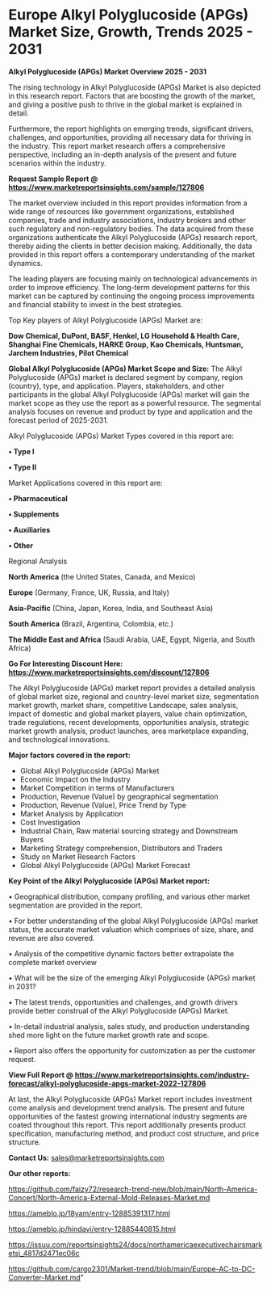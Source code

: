  # Europe Alkyl Polyglucoside (APGs) Market Size, Growth, Trends 2025 - 2031

<Strong> Alkyl Polyglucoside (APGs) Market Overview 2025 - 2031</strong>

The rising technology in Alkyl Polyglucoside (APGs) Market is also depicted in this research report. Factors that are boosting the growth of the market, and giving a positive push to thrive in the global market is explained in detail.

Furthermore, the report highlights on emerging trends, significant drivers, challenges, and opportunities, providing all necessary data for thriving in the industry. This report market research offers a comprehensive perspective, including an in-depth analysis of the present and future scenarios within the industry.

<strong>Request Sample Report @ <a href=https://www.marketreportsinsights.com/sample/127806>https://www.marketreportsinsights.com/sample/127806</a></strong>

The market overview included in this report provides information from a wide range of resources like government organizations, established companies, trade and industry associations, industry brokers and other such regulatory and non-regulatory bodies. The data acquired from these organizations authenticate the Alkyl Polyglucoside (APGs) research report, thereby aiding the clients in better decision making. Additionally, the data provided in this report offers a contemporary understanding of the market dynamics.

The leading players are focusing mainly on technological advancements in order to improve efficiency. The long-term development patterns for this market can be captured by continuing the ongoing process improvements and financial stability to invest in the best strategies.

Top Key players of Alkyl Polyglucoside (APGs) Market are:

<strong>Dow Chemical, DuPont, BASF, Henkel, LG Household & Health Care, Shanghai Fine Chemicals, HARKE Group, Kao Chemicals, Huntsman, Jarchem Industries, Pilot Chemical</strong>

<strong><b>Global Alkyl Polyglucoside (APGs) Market Scope and Size:</b></strong>
The Alkyl Polyglucoside (APGs) market is declared segment by company, region (country), type, and application. Players, stakeholders, and other participants in the global Alkyl Polyglucoside (APGs) market will gain the market scope as they use the report as a powerful resource. The segmental analysis focuses on revenue and product by type and application and the forecast period of 2025-2031.

Alkyl Polyglucoside (APGs) Market Types covered in this report are:

<strong>• Type I

• Type II</strong>

Market Applications covered in this report are:

<strong>• Pharmaceutical

• Supplements

• Auxiliaries

• Other</strong> 

Regional Analysis

<strong>North America</strong> (the United States, Canada, and Mexico)

<strong>Europe</strong> (Germany, France, UK, Russia, and Italy)

<strong>Asia-Pacific</strong> (China, Japan, Korea, India, and Southeast Asia)

<strong>South America</strong> (Brazil, Argentina, Colombia, etc.)

<strong>The Middle East and Africa</strong> (Saudi Arabia, UAE, Egypt, Nigeria, and South Africa)

<strong>Go For Interesting Discount Here: <a href=https://www.marketreportsinsights.com/discount/127806>https://www.marketreportsinsights.com/discount/127806</a></strong>

The Alkyl Polyglucoside (APGs) market report provides a detailed analysis of global market size, regional and country-level market size, segmentation market growth, market share, competitive Landscape, sales analysis, impact of domestic and global market players, value chain optimization, trade regulations, recent developments, opportunities analysis, strategic market growth analysis, product launches, area marketplace expanding, and technological innovations.

<strong><b>Major factors covered in the report:</b></strong>
<ul>
  <li>Global Alkyl Polyglucoside (APGs) Market </li>
  <li>Economic Impact on the Industry</li>
  <li>Market Competition in terms of Manufacturers</li>
  <li>Production, Revenue (Value) by geographical segmentation</li>
  <li>Production, Revenue (Value), Price Trend by Type</li>
  <li>Market Analysis by Application</li>
  <li>Cost Investigation</li>
  <li>Industrial Chain, Raw material sourcing strategy and Downstream Buyers</li>
  <li>Marketing Strategy comprehension, Distributors and Traders</li>
  <li>Study on Market Research Factors</li>
  <li>Global Alkyl Polyglucoside (APGs) Market Forecast</li>
</ul>

<strong><b>Key Point of the Alkyl Polyglucoside (APGs) Market report:</b></strong>

• Geographical distribution, company profiling, and various other market segmentation are provided in the report.

• For better understanding of the global Alkyl Polyglucoside (APGs) market status, the accurate market valuation which comprises of size, share, and revenue are also covered.

• Analysis of the competitive dynamic factors better extrapolate the complete market overview

• What will be the size of the emerging Alkyl Polyglucoside (APGs) market in 2031?

• The latest trends, opportunities and challenges, and growth drivers provide better construal of the Alkyl Polyglucoside (APGs) Market.

• In-detail industrial analysis, sales study, and production understanding shed more light on the future market growth rate and scope.

• Report also offers the opportunity for customization as per the customer request.

<strong><b>View Full Report @ <a href=https://www.marketreportsinsights.com/industry-forecast/alkyl-polyglucoside-apgs-market-2022-127806>https://www.marketreportsinsights.com/industry-forecast/alkyl-polyglucoside-apgs-market-2022-127806</a></b></strong>


At last, the Alkyl Polyglucoside (APGs) Market report includes investment come analysis and development trend analysis. The present and future opportunities of the fastest growing international industry segments are coated throughout this report. This report additionally presents product specification, manufacturing method, and product cost structure, and price structure.

<strong>Contact Us:</strong>
sales@marketreportsinsights.com

<strong>Our other reports:</strong>

<a href=https://github.com/faizy72/research-trend-new/blob/main/North-America-Concert/North-America-External-Mold-Releases-Market.md>https://github.com/faizy72/research-trend-new/blob/main/North-America-Concert/North-America-External-Mold-Releases-Market.md</a>

<a href=https://ameblo.jp/18yam/entry-12885391317.html>https://ameblo.jp/18yam/entry-12885391317.html</a>

<a href=https://ameblo.jp/hindavi/entry-12885440815.html>https://ameblo.jp/hindavi/entry-12885440815.html</a>

<a href=https://issuu.com/reportsinsights24/docs/northamericaexecutivechairsmarketsi_4817d2471ec06c>https://issuu.com/reportsinsights24/docs/northamericaexecutivechairsmarketsi_4817d2471ec06c</a>

<a href=https://github.com/cargo2301/Market-trend/blob/main/Europe-AC-to-DC-Converter-Market.md>https://github.com/cargo2301/Market-trend/blob/main/Europe-AC-to-DC-Converter-Market.md</a>"
